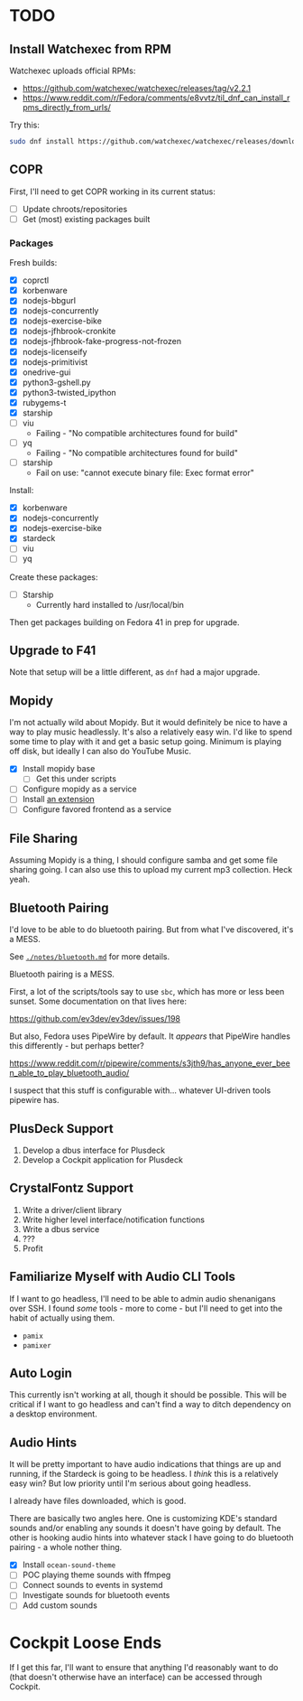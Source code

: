 # TODO

## Install Watchexec from RPM

Watchexec uploads official RPMs:

- <https://github.com/watchexec/watchexec/releases/tag/v2.2.1>
- <https://www.reddit.com/r/Fedora/comments/e8vvtz/til_dnf_can_install_rpms_directly_from_urls/>

Try this:

```bash
sudo dnf install https://github.com/watchexec/watchexec/releases/download/v2.2.1/watchexec-2.2.1-aarch64-unknown-linux-musl.rpm
```

## COPR

First, I'll need to get COPR working in its current status:

- [ ] Update chroots/repositories
- [ ] Get (most) existing packages built

### Packages

Fresh builds:

- [x] coprctl
- [x] korbenware
- [x] nodejs-bbgurl
- [x] nodejs-concurrently
- [x] nodejs-exercise-bike
- [x] nodejs-jfhbrook-cronkite
- [x] nodejs-jfhbrook-fake-progress-not-frozen
- [x] nodejs-licenseify
- [x] nodejs-primitivist
- [x] onedrive-gui
- [x] python3-gshell.py
- [x] python3-twisted_ipython
- [x] rubygems-t
- [x] starship
- [ ] viu
  - Failing - "No compatible architectures found for build"
- [ ] yq
  - Failing - "No compatible architectures found for build"
- [ ] starship
  - Fail on use: "cannot execute binary file: Exec format error"

Install:

- [x] korbenware
- [x] nodejs-concurrently
- [x] nodejs-exercise-bike
- [x] stardeck
- [ ] viu
- [ ] yq

Create these packages:

- [ ] Starship
  - Currently hard installed to /usr/local/bin

Then get packages building on Fedora 41 in prep for upgrade.

## Upgrade to F41

Note that setup will be a little different, as `dnf` had a major upgrade.

## Mopidy

I'm not actually wild about Mopidy. But it would definitely be nice to have a way to play music headlessly. It's also a relatively easy win. I'd like to spend some time to play with it and get a basic setup going. Minimum is playing off disk, but ideally I can also do YouTube Music.

- [x] Install mopidy base
  - [ ] Get this under scripts
- [ ] Configure mopidy as a service
- [ ] Install [an extension](https://mopidy.com/ext/)
- [ ] Configure favored frontend as a service

## File Sharing

Assuming Mopidy is a thing, I should configure samba and get some file sharing going. I can also use this to upload my current mp3 collection. Heck yeah.

## Bluetooth Pairing

I'd love to be able to do bluetooth pairing. But from what I've discovered, it's a MESS.

See [`./notes/bluetooth.md`](./notes/bluetooth.md) for more details.

Bluetooth pairing is a MESS.

First, a lot of the scripts/tools say to use `sbc`, which has more or less
been sunset. Some documentation on that lives here:

<https://github.com/ev3dev/ev3dev/issues/198>

But also, Fedora uses PipeWire by default. It _appears_ that PipeWire handles
this differently - but perhaps better?

<https://www.reddit.com/r/pipewire/comments/s3jth9/has_anyone_ever_been_able_to_play_bluetooth_audio/>

I suspect that this stuff is configurable with... whatever UI-driven tools
pipewire has.

## PlusDeck Support

1. Develop a dbus interface for Plusdeck
2. Develop a Cockpit application for Plusdeck

## CrystalFontz Support

1. Write a driver/client library
2. Write higher level interface/notification functions
3. Write a dbus service
4. ???
5. Profit

## Familiarize Myself with Audio CLI Tools

If I want to go headless, I'll need to be able to admin audio shenanigans over SSH. I found *some* tools - more to come - but I'll need to get into the habit of actually using them.

- `pamix`
- `pamixer`

## Auto Login

This currently isn't working at all, though it should be possible. This will be critical if I want to go headless and can't find a way to ditch dependency on a desktop environment.

## Audio Hints

It will be pretty important to have audio indications that things are up and running, if the Stardeck is going to be headless. I *think* this is a relatively easy win? But low priority until I'm serious about going headless.

I already have files downloaded, which is good.

There are basically two angles here. One is customizing KDE's standard sounds and/or enabling any sounds it doesn't have going by default. The other is hooking audio hints into whatever stack I have going to do bluetooth pairing - a whole nother thing.

- [x] Install `ocean-sound-theme`
- [ ] POC playing theme sounds with ffmpeg
- [ ] Connect sounds to events in systemd
- [ ] Investigate sounds for bluetooth events
- [ ] Add custom sounds

# Cockpit Loose Ends

If I get this far, I'll want to ensure that anything I'd reasonably want to do (that doesn't otherwise have an interface) can be accessed through Cockpit.
